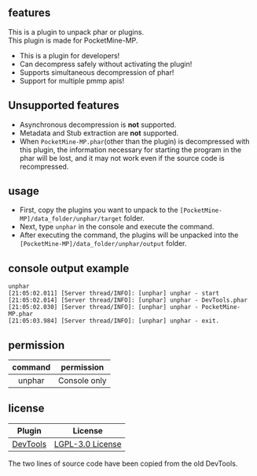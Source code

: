 ## features
This is a plugin to unpack phar or plugins.  
This plugin is made for PocketMine-MP.  
- This is a plugin for developers!
- Can decompress safely without activating the plugin!
- Supports simultaneous decompression of phar!
- Support for multiple pmmp apis!
## Unsupported features
- Asynchronous decompression is **not** supported.  
- Metadata and Stub extraction are **not** supported.  
- When `PocketMine-MP.phar`(other than the plugin) is decompressed with this plugin, the information necessary for starting the program in the phar will be lost, and it may not work even if the source code is recompressed.  
## usage
- First, copy the plugins you want to unpack to the `[PocketMine-MP]/data_folder/unphar/target` folder.  
- Next, type `unphar` in the console and execute the command.  
- After executing the command, the plugins will be unpacked into the `[PocketMine-MP]/data_folder/unphar/output` folder.  
## console output example
```
unphar
[21:05:02.011] [Server thread/INFO]: [unphar] unphar - start
[21:05:02.014] [Server thread/INFO]: [unphar] unphar - DevTools.phar
[21:05:02.030] [Server thread/INFO]: [unphar] unphar - PocketMine-MP.phar
[21:05:03.984] [Server thread/INFO]: [unphar] unphar - exit.
```
## permission
| command | permission |
|:---:|:---:|
| unphar | Console only |
## license
| Plugin | License |
|:---:|:---:|
| [DevTools](https://github.com/pmmp/DevTools) | [LGPL-3.0 License](https://github.com/pmmp/DevTools/blob/master/LICENSE) |

The two lines of source code have been copied from the old DevTools.
